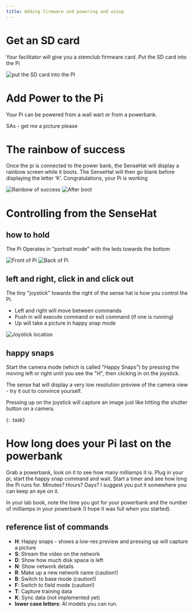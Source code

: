 ```yaml
---
title: Adding firmware and powering and using
---
```


# Get an SD card

Your facilitator will give you a stemclub firmware card.  Put the SD card into the Pi

![put the SD card into the PI](https://projects-static.raspberrypi.org/projects/raspberry-pi-setting-up/94c43714c0e0536158409093ba28931e0fa5c9bc/en/images/pi-sd.png)

# Add Power to the Pi

Your Pi can be powered from a wall wart or from a powerbank. 

SAs - get me a picture please

# The rainbow of success

Once the pi is connected to the power bank, the SenseHat will display a rainbow screen while it boots. The SenseHat will then go blank before displaying the letter ‘K’.  Congratulations, your Pi is working

![Rainbow of success](/stem_club/imgs/Rainbow.png)
![After boot](/stem_club/imgs/Booted.png)

# Controlling from the SenseHat

## how to hold

The Pi Operates in "portrait mode" with the leds towards the bottom

![Front of Pi](/stem_club/imgs/Pi_Front.png)
![Back of Pi](/stem_club/imgs/Pi_Back.png)

## left and right, click in and click out

The tiny "joystick" towards the right of the sense hat is how you control the Pi.

  * Left and right will move between commands
  * Push in will execute command or exit command (if one is running)
  * Up will take a picture in happy snap mode

![Joystick location](/stem_club/imgs/JoystickLabel.png)

## happy snaps

Start the camera mode (which is called "Happy Snaps") by pressing the moving left or right until you see the "H", then clicking in on the joystick.

The sense hat will display a very low resolution preview of the camera view - try it out to convince yourself.

Pressing up on the joystick will capture an image just like hitting the shutter button on a camera.

{: .task}
# How long does your Pi last on the powerbank
Grab a powerbank, look on it to see how many milliamps it is.  Plug in your pi, start the happy snap command and wait.  Start a timer and see how long the Pi runs for.  Minutes?  Hours? Days? I suggest you put it somewhere you can keep an eye on it.

In your lab book, note the time you got for your powerbank and the number of milliamps in your powerbank (I hope it was full when you started).

## reference list of commands

  * **H**: Happy snaps - shows a low-res preview and pressing up will capture a picture
  * **S**: Stream the video on the network
  * **D**: Show how much disk space is left
  * **N**: Show network details
  * **R**: Make up a new network name (caution!)
  * **B**: Switch to base mode (caution!)
  * **F**: Switch to field mode (caution!)
  * **T**: Capture training data
  * **K**: Sync data (not implemented yet)
  * **lower case letters**: AI models you can run.
